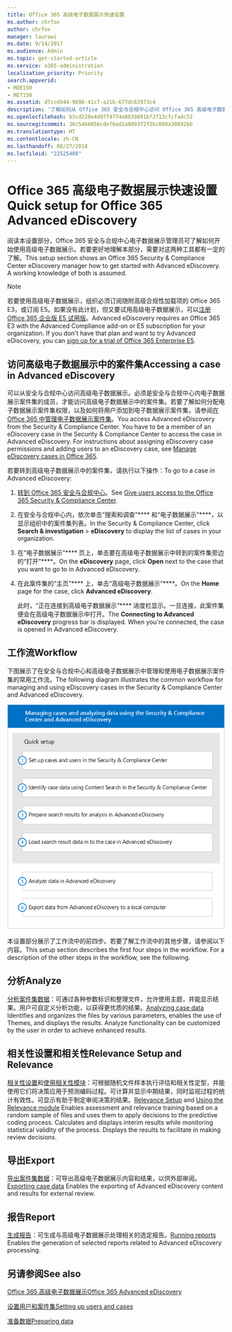 ```yaml
---
title: Office 365 高级电子数据展示快速设置
ms.author: chrfox
author: chrfox
manager: laurawi
ms.date: 9/14/2017
ms.audience: Admin
ms.topic: get-started-article
ms.service: o365-administration
localization_priority: Priority
search.appverid:
- MOE150
- MET150
ms.assetid: d7ccd944-9698-41c7-a21b-677dc62973c4
description: '了解如何从 Office 365 安全与合规中心访问 Office 365 高级电子数据展示，并查看使用高级电子数据展示的典型工作流。  '
ms.openlocfilehash: b3cd220e4d97f4774e8839891bf2f13cfcfadc52
ms.sourcegitcommit: 36c5466056cdef6ad2a8d9372f2bc009a30892bb
ms.translationtype: HT
ms.contentlocale: zh-CN
ms.lasthandoff: 08/27/2018
ms.locfileid: "22525408"
---
```

# <a name="quick-setup-for-office-365-advanced-ediscovery"></a><span data-ttu-id="f6f18-103">Office 365 高级电子数据展示快速设置</span><span class="sxs-lookup"><span data-stu-id="f6f18-103">Quick setup for Office 365 Advanced eDiscovery</span></span>

<span data-ttu-id="f6f18-p101">阅读本设置部分，Office 365 安全与合规中心电子数据展示管理员可了解如何开始使用高级电子数据展示。若要更好地理解本部分，需要对这两种工具都有一定的了解。</span><span class="sxs-lookup"><span data-stu-id="f6f18-p101">This setup section shows an Office 365 Security &amp; Compliance Center eDiscovery manager how to get started with Advanced eDiscovery. A working knowledge of both is assumed.</span></span>
  
> [!NOTE]
> <span data-ttu-id="f6f18-p102">若要使用高级电子数据展示，组织必须订阅随附高级合规性加载项的 Office 365 E3，或订阅 E5。如果没有此计划，但又要试用高级电子数据展示，可以[注册 Office 365 企业版 E5 试用版](https://go.microsoft.com/fwlink/p/?LinkID=698279)。</span><span class="sxs-lookup"><span data-stu-id="f6f18-p102">Advanced eDiscovery requires an Office 365 E3 with the Advanced Compliance add-on or E5 subscription for your organization. If you don't have that plan and want to try Advanced eDiscovery, you can [sign up for a trial of Office 365 Enterprise E5](https://go.microsoft.com/fwlink/p/?LinkID=698279).</span></span> 
  
## <a name="accessing-a-case-in-advanced-ediscovery"></a><span data-ttu-id="f6f18-108">访问高级电子数据展示中的案件集</span><span class="sxs-lookup"><span data-stu-id="f6f18-108">Accessing a case in Advanced eDiscovery</span></span>

<span data-ttu-id="f6f18-p103">可以从安全与合规中心访问高级电子数据展示。必须是安全与合规中心内电子数据展示案件集的成员，才能访问高级电子数据展示中的案件集。若要了解如何分配电子数据展示案件集权限，以及如何将用户添加到电子数据展示案件集，请参阅[在 Office 365 中管理电子数据展示案件集](manage-ediscovery-cases.md)。</span><span class="sxs-lookup"><span data-stu-id="f6f18-p103">You access Advanced eDiscovery from the Security &amp; Compliance Center. You have to be a member of an eDiscovery case in the Security &amp; Compliance Center to access the case in Advanced eDiscovery. For instructions about assigning eDiscovery case permissions and adding users to an eDiscovery case, see [Manage eDiscovery cases in Office 365](manage-ediscovery-cases.md).</span></span> 
  
<span data-ttu-id="f6f18-112">若要转到高级电子数据展示中的案件集，请执行以下操作：</span><span class="sxs-lookup"><span data-stu-id="f6f18-112">To go to a case in Advanced eDiscovery:</span></span> 
  
1. <span data-ttu-id="f6f18-113">[转到 Office 365 安全与合规中心](go-to-the-securitycompliance-center.md)。</span><span class="sxs-lookup"><span data-stu-id="f6f18-113">See [Give users access to the Office 365 Security &amp; Compliance Center](go-to-the-securitycompliance-center.md).</span></span> 
    
2. <span data-ttu-id="f6f18-114">在安全与合规中心内，依次单击“搜索和调查”\*\*\*\* 和“电子数据展示”\*\*\*\*，以显示组织中的案件集列表。</span><span class="sxs-lookup"><span data-stu-id="f6f18-114">In the Security &amp; Compliance Center, click **Search &amp; investigation** \> **eDiscovery** to display the list of cases in your organization.</span></span> 
    
3. <span data-ttu-id="f6f18-115">在“电子数据展示”\*\*\*\* 页上，单击要在高级电子数据展示中转到的案件集旁边的“打开”\*\*\*\*。</span><span class="sxs-lookup"><span data-stu-id="f6f18-115">On the **eDiscovery** page, click **Open** next to the case that you want to go to in Advanced eDiscovery.</span></span> 
    
4. <span data-ttu-id="f6f18-116">在此案件集的“主页”\*\*\*\* 上，单击“高级电子数据展示”\*\*\*\*。</span><span class="sxs-lookup"><span data-stu-id="f6f18-116">On the **Home** page for the case, click **Advanced eDiscovery**.</span></span>
    
    <span data-ttu-id="f6f18-p104">此时，“正在连接到高级电子数据展示”\*\*\*\* 进度栏显示。一旦连接，此案件集便会在高级电子数据展示中打开。</span><span class="sxs-lookup"><span data-stu-id="f6f18-p104">The **Connecting to Advanced eDiscovery** progress bar is displayed. When you're connected, the case is opened in Advanced eDiscovery.</span></span> 
    
## <a name="workflow"></a><span data-ttu-id="f6f18-119">工作流</span><span class="sxs-lookup"><span data-stu-id="f6f18-119">Workflow</span></span>

<span data-ttu-id="f6f18-120">下图展示了在安全与合规中心和高级电子数据展示中管理和使用电子数据展示案件集的常用工作流。</span><span class="sxs-lookup"><span data-stu-id="f6f18-120">The following diagram illustrates the common workflow for managing and using eDiscovery cases in the Security &amp; Compliance Center and Advanced eDiscovery.</span></span> 
  
![图中显示了包含四个设置阶段的 Office 365 高级电子数据展示工作流，包括设置用户和案件集、标识案件集数据、导出和处理，然后是分析和导出到本地计算机这两个阶段。](media/76589ccc-789d-4581-b3a8-98d339b05979.png)
  
<span data-ttu-id="f6f18-p105">本设置部分展示了工作流中的前四步。若要了解工作流中的其他步骤，请参阅以下内容。</span><span class="sxs-lookup"><span data-stu-id="f6f18-p105">This setup section describes the first four steps in the workflow. For a description of the other steps in the workflow, see the following.</span></span>
  
## <a name="analyze"></a><span data-ttu-id="f6f18-124">分析</span><span class="sxs-lookup"><span data-stu-id="f6f18-124">Analyze</span></span>

<span data-ttu-id="f6f18-p106">[分析案件集数据](analyze-case-data-with-advanced-ediscovery.md)：可通过各种参数标识和整理文件，允许使用主题，并能显示结果。用户可自定义分析功能，以获得更优质的结果。</span><span class="sxs-lookup"><span data-stu-id="f6f18-p106">[Analyzing case data](analyze-case-data-with-advanced-ediscovery.md) Identifies and organizes the files by various parameters, enables the use of Themes, and displays the results. Analyze functionality can be customized by the user in order to achieve enhanced results.</span></span> 
  
## <a name="relevance-setup-and-relevance"></a><span data-ttu-id="f6f18-127">相关性设置和相关性</span><span class="sxs-lookup"><span data-stu-id="f6f18-127">Relevance Setup and Relevance</span></span>

<span data-ttu-id="f6f18-p107">[相关性设置](manage-relevance-setup-in-advanced-ediscovery.md)和[使用相关性模块](use-relevance-in-advanced-ediscovery.md)：可根据随机文件样本执行评估和相关性定型，并能使用它们将决策应用于预测编码过程。可计算并显示中期结果，同时监视过程的统计有效性。可显示有助于制定审阅决策的结果。</span><span class="sxs-lookup"><span data-stu-id="f6f18-p107">[Relevance Setup](manage-relevance-setup-in-advanced-ediscovery.md) and [Using the Relevance module](use-relevance-in-advanced-ediscovery.md) Enables assessment and relevance training based on a random sample of files and uses them to apply decisions to the predictive coding process. Calculates and displays interim results while monitoring statistical validity of the process. Displays the results to facilitate in making review decisions.</span></span> 
  
## <a name="export"></a><span data-ttu-id="f6f18-131">导出</span><span class="sxs-lookup"><span data-stu-id="f6f18-131">Export</span></span>

<span data-ttu-id="f6f18-132">[导出案件集数据](export-case-data-in-advanced-ediscovery.md)：可导出高级电子数据展示内容和结果，以供外部审阅。</span><span class="sxs-lookup"><span data-stu-id="f6f18-132">[Exporting case data](export-case-data-in-advanced-ediscovery.md) Enables the exporting of Advanced eDiscovery content and results for external review.</span></span> 
  
## <a name="report"></a><span data-ttu-id="f6f18-133">报告</span><span class="sxs-lookup"><span data-stu-id="f6f18-133">Report</span></span>

<span data-ttu-id="f6f18-134">[生成报告](run-reports-in-advanced-ediscovery.md)：可生成与高级电子数据展示处理相关的选定报告。</span><span class="sxs-lookup"><span data-stu-id="f6f18-134">[Running reports](run-reports-in-advanced-ediscovery.md) Enables the generation of selected reports related to Advanced eDiscovery processing.</span></span> 
  
## <a name="see-also"></a><span data-ttu-id="f6f18-135">另请参阅</span><span class="sxs-lookup"><span data-stu-id="f6f18-135">See also</span></span>

[<span data-ttu-id="f6f18-136">Office 365 高级电子数据展示</span><span class="sxs-lookup"><span data-stu-id="f6f18-136">Office 365 Advanced eDiscovery</span></span>](office-365-advanced-ediscovery.md)
  
[<span data-ttu-id="f6f18-137">设置用户和案件集</span><span class="sxs-lookup"><span data-stu-id="f6f18-137">Setting up users and cases</span></span>](set-up-users-and-cases-in-advanced-ediscovery.md)
  
[<span data-ttu-id="f6f18-138">准备数据</span><span class="sxs-lookup"><span data-stu-id="f6f18-138">Preparing data</span></span>](prepare-data-for-advanced-ediscovery.md)

